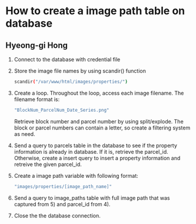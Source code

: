 How to create a image path table on database
==============
Hyeong-gi Hong
------------

1. Connect to the database with credential file

2. Store the image file names by using scandir() function
	```bash
	scandir("/var/www/html/images/properties/")
	```

3. Create a loop. Throughout the loop, access each image filename. The filename format is:
	```bash
	"BlockNum_ParcelNum_Date_Series.png"
	```
	Retrieve block number and parcel number by using split/explode. The block or parcel numbers can contain a letter, so create a filtering system as need. 

4. Send a query to parcels table in the database to see if the property information is already in database. If it is, retrieve the parcel_id. Otherwise, create a insert query to insert a property information and retreive the given parcel_id.

5. Create a image path variable with following format:
	```bash
	"images/properties/[image_path_name]"
	```

6. Send a query to image_paths table with full image path that was captured from 5) and parcel_id from 4).

7. Close the the database connection.